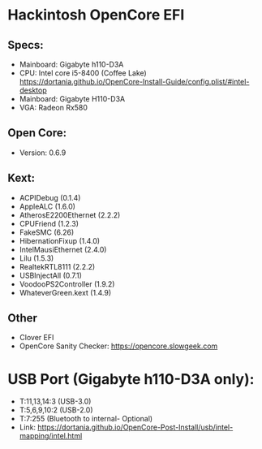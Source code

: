 # Hackintosh OpenCore EFI

## Specs:
* Mainboard: Gigabyte h110-D3A
* CPU: Intel core i5-8400 (Coffee Lake) 
  https://dortania.github.io/OpenCore-Install-Guide/config.plist/#intel-desktop
* Mainboard: Gigabyte H110-D3A
* VGA: Radeon Rx580
## Open Core:
* Version: 0.6.9
## Kext:
* ACPIDebug (0.1.4)
* AppleALC (1.6.0)
* AtherosE2200Ethernet (2.2.2)
* CPUFriend (1.2.3)
* FakeSMC (6.26)
* HibernationFixup (1.4.0)
* IntelMausiEthernet (2.4.0)
* Lilu (1.5.3)
* RealtekRTL8111 (2.2.2)
* USBInjectAll (0.7.1)
* VoodooPS2Controller (1.9.2)
* WhateverGreen.kext (1.4.9)
## Other
* Clover EFI
* OpenCore Sanity Checker: https://opencore.slowgeek.com
# USB Port (Gigabyte h110-D3A only):
* T:11,13,14:3 (USB-3.0)
* T:5,6,9,10:2 (USB-2.0)
* T:7:255 (Bluetooth to internal- Optional)
* Link: https://dortania.github.io/OpenCore-Post-Install/usb/intel-mapping/intel.html
